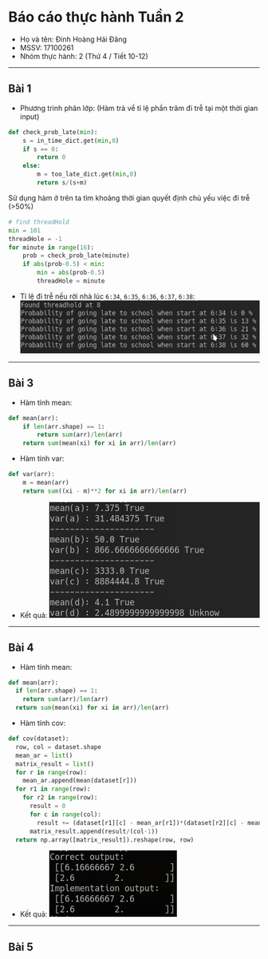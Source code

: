 # Báo cáo thực hành Tuần 2
* Họ và tên: Đinh Hoàng Hải Đăng
* MSSV: 17100261
* Nhóm thực hành: 2 (Thứ 4 / Tiết 10-12)

---

## Bài 1
* Phương trình phân lớp: (Hàm trả về tỉ lệ phần trăm đi trễ tại một thời gian input) 
```py
def check_prob_late(min):
    s = in_time_dict.get(min,0)
    if s == 0:
        return 0
    else:
        m = too_late_dict.get(min,0)
        return s/(s+m)
```
Sử dụng hàm ở trên ta tìm khoảng thời gian quyết định chủ yếu việc đi trễ (>50%)
```py
# find threadHold
min = 101
threadHole = -1
for minute in range(16):
    prob = check_prob_late(minute)
    if abs(prob-0.5) < min:
        min = abs(prob-0.5)
        threadHole = minute
```
* Tỉ lệ đi trễ nếu rời nhà lúc `6:34`, `6:35`, `6:36`, `6:37`, `6:38`:
![result 1](1.png) 

---

## Bài 3
* Hàm tính mean:
```py
def mean(arr):
    if len(arr.shape) == 1:
        return sum(arr)/len(arr)
    return sum(mean(xi) for xi in arr)/len(arr)
```

* Hàm tính var:
```py
def var(arr):
    m = mean(arr)
    return sum((xi - m)**2 for xi in arr)/len(arr)
```
* Kết quả:
![result 3](3.png) 

---

## Bài 4
* Hàm tính mean:
```py
def mean(arr):
  if len(arr.shape) == 1:
    return sum(arr)/len(arr)
  return sum(mean(xi) for xi in arr)/len(arr)
```

* Hàm tính cov:
```py
def cov(dataset):
  row, col = dataset.shape
  mean_ar = list()
  matrix_result = list()
  for r in range(row):
    mean_ar.append(mean(dataset[r]))
  for r1 in range(row):
    for r2 in range(row):
      result = 0
      for c in range(col):
        result += (dataset[r1][c] - mean_ar[r1])*(dataset[r2][c] - mean_ar[r2])
      matrix_result.append(result/(col-1))
  return np.array([matrix_result]).reshape(row, row)
```

* Kết quả:
![result 4](4.png) 

---

## Bài 5




